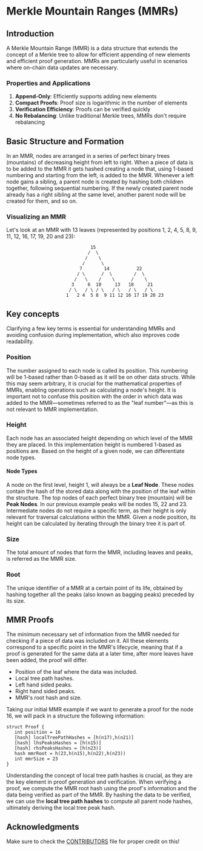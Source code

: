 # Merkle Mountain Ranges (MMRs)

## Introduction

A Merkle Mountain Range (MMR) is a data structure that extends the concept of a Merkle tree to allow for efficient appending of new elements and efficient proof generation. MMRs are particularly useful in scenarios where on-chain data updates are necessary.

### Properties and Applications

1. **Append-Only**: Efficiently supports adding new elements
2. **Compact Proofs**: Proof size is logarithmic in the number of elements
3. **Verification Efficiency**: Proofs can be verified quickly
4. **No Rebalancing**: Unlike traditional Merkle trees, MMRs don't require rebalancing

## Basic Structure and Formation

In an MMR, nodes are arranged in a series of perfect binary trees (mountains) of decreasing height from left to right. 
When a piece of data is to be added to the MMR it gets hashed creating a node that, using 1-based numbering and starting from the left, is added to the MMR. Whenever a left node gains a sibling, a parent node is created by hashing both children together, following sequential numbering. If the newly created parent node already has a right sibling at the same level, another parent node will be created for them, and so on.

### Visualizing an MMR

Let's look at an MMR with 13 leaves (represented by positions 1, 2, 4, 5, 8, 9, 11, 12, 16, 17, 19, 20 and 23):

```
                               15
                              /  \
                             /    \
                            /      \
                           7        14          22
                          / \      /  \        /  \
                         /   \    /    \      /    \
                        3     6  10     13   18     21
                       / \   / \ / \   / \   / \   / \
                      1   2 4  5 8  9 11 12 16 17 19 20 23

```

## Key concepts

Clarifying a few key terms is essential for understanding MMRs and avoiding confusion during implementation, which also improves code readability.

### Position

The number assigned to each node is called its position. This numbering will be 1-based rather than 0-based as it will be on other data structs. 
While this may seem arbitrary, it is crucial for the mathematical properties of MMRs, enabling operations such as calculating a node's height. 
It is important not to confuse this position with the order in which data was added to the MMR—sometimes referred to as the "leaf number"—as this is not relevant to MMR implementation.

### Height 

Each node has an associated height depending on which level of the MMR they are placed.
In this implementation height is numbered 1-based as positions are.
Based on the height of a given node, we can differentiate node types.

#### Node Types

A node on the first level, height 1, will always be a **Leaf Node**.
These nodes contain the hash of the stored data along with the position of the leaf within the structure.
The top nodes of each perfect binary tree (mountain) will be **Peak Nodes**. In our previous example peaks will be nodes 15, 22 and 23.
Intermediate nodes do not require a specific term, as their height is only relevant for traversal calculations within the MMR.
Given a node position, its height can be calculated by iterating through the binary tree it is part of.

### Size

The total amount of nodes that form the MMR, including leaves and peaks, is referred as the MMR size.

### Root

The unique identifier of a MMR at a certain point of its life, obtained by hashing together all the peaks (also known as bagging peaks) preceded by its size.

## MMR Proofs

The minimum necessary set of information from the MMR needed for checking if a piece of data was included on it.
All these elements correspond to a specific point in the MMR's lifecycle, meaning that if a proof is generated for the same data at a later time, after more leaves have been added, the proof will differ.

- Position of the leaf where the data was included.
- Local tree path hashes.
- Left hand sided peaks.
- Right hand sided peaks.
- MMR's root hash and size.

Taking our initial MMR example if we want to generate a proof for the node 16, we will pack in a structure the following information:
```pseudocode
struct Proof {
   int position = 16
   [hash] localTreePathHashes = [h(n17),h(n21)]
   [hash] lhsPeaksHashes = [h(n15)]
   [hash] rhsPeaksHashes = [h(n23)]
   hash mmrRoot = h(23,h(n15),h(n22),h(n23))
   int mmrSize = 23
}
```

Understanding the concept of local tree path hashes is crucial, as they are the key element in proof generation and verification.
When verifying a proof, we compute the MMR root hash using the proof's information and the data being verified as part of the MMR.
By hashing the data to be verified, we can use the **local tree path hashes** to compute all parent node hashes, ultimately deriving the local tree peak hash.

## Acknowledgments

Make sure to check the [CONTRIBUTORS](./CONTRIBUTORS) file for proper credit on this!
